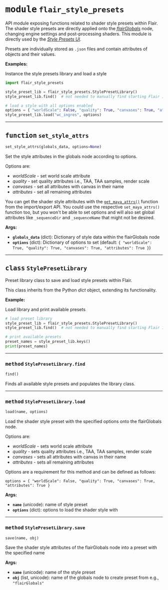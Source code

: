 <!-- markdownlint-disable -->

# <kbd>module</kbd> `flair_style_presets`
API module exposing functions related to shader style presets within Flair. The shader style presets are directly applied onto the [*flairGlobals*](/flair/getting-started/globals/) node, changing engine settings and post-processing shaders. This module is directly used by the [*Style Presets UI*](/flair/styles/presets/). 

Presets are individually stored as `.json` files and contain attributes of objects and their values. 



**Examples:**
 

Instance the style presets library and load a style 

```python
import flair_style_presets

style_preset_lib = flair_style_presets.StylePresetLibrary()
style_preset_lib.find()  # not needed to manually find starting Flair 1.1.3+

# load a style with all options enabled
options = { "worldScale": False, "quality": True, "canvases": True, "attributes": True }
style_preset_lib.load("wc_ingres", options)
``` 


---

## <kbd>function</kbd> `set_style_attrs`

```python
set_style_attrs(globals_data, options=None)
```

Set the style attributes in the globals node according to options. 

Options are: 
- *worldScale* - set world scale attribute 
- *quality* - set quality attributes i.e., TAA, TAA samples, render scale 
- *canvases* - set all attributes with canvas in their name 
- *attributes* - set all remaining attributes 

You can get the shader style attributes with the [`get_maya_attrs()`](/flair/api/import-export/#function-getmayaattrs) function from the import/export API. You could use the respective `set_maya_attrs()` function too, but you won't be able to set options and will also set global attributes like `_sequenceDir` and `_sequenceName` that might not be desired. 



**Args:**
 
 - <b>`globals_data`</b> (dict):  Dictionary of style data within the flairGlobals node 
 - <b>`options`</b> (dict):  Dictionary of options to set (default: `{ "worldScale": True, "quality": True, "canvases": True, "attributes": True }`) 


---

## <kbd>class</kbd> `StylePresetLibrary`
Preset library class to save and load style presets within Flair. 

This class inherits from the Python *dict* object, extending its functionality. 



**Example:**
 

Load library and print available presets 

```python
# load preset library
style_preset_lib = flair_style_presets.StylePresetLibrary()
style_preset_lib.find()  # not needed to manually find starting Flair 1.1.3+

# print available presets
preset_names = style_preset_lib.keys()
print(preset_names)
``` 




---

### <kbd>method</kbd> `StylePresetLibrary.find`

```python
find()
```

Finds all available style presets and populates the library class. 

---

### <kbd>method</kbd> `StylePresetLibrary.load`

```python
load(name, options)
```

Load the shader style preset with the specified options onto the flairGlobals node. 

Options are: 
- *worldScale* - sets world scale attribute 
- *quality* - sets quality attributes i.e., TAA, TAA samples, render scale 
- *canvases* - sets all attributes with canvas in their name 
- *attributes* - sets all remaining attributes 

Options are a requirement for this method and can be defined as follows: 

`options = { "worldScale": False, "quality": True, "canvases": True, "attributes": True }` 



**Args:**
 
 - <b>`name`</b> (unicode):  name of style preset 
 - <b>`options`</b> (dict):  options to load the shader style with 

---

### <kbd>method</kbd> `StylePresetLibrary.save`

```python
save(name, obj)
```

Save the shader style attributes of the flairGlobals node into a preset with the specified name 

**Args:**
 
 - <b>`name`</b> (unicode):  name of the style preset 
 - <b>`obj`</b> (list, unicode):  name of the globals node to create preset from e.g., `"flairGlobals"` 



